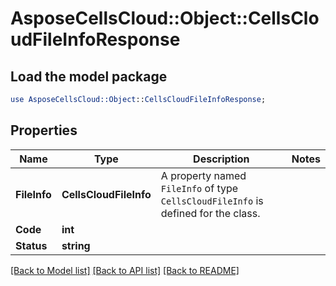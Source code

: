 # AsposeCellsCloud::Object::CellsCloudFileInfoResponse 

## Load the model package
```perl
use AsposeCellsCloud::Object::CellsCloudFileInfoResponse;
```

## Properties
Name | Type | Description | Notes
------------ | ------------- | ------------- | -------------
**FileInfo** | **CellsCloudFileInfo** | A property named `FileInfo` of type `CellsCloudFileInfo` is defined for the class. |
**Code** | **int** |  |
**Status** | **string** |  |  

[[Back to Model list]](../README.md#documentation-for-models) [[Back to API list]](../README.md#documentation-for-api-endpoints) [[Back to README]](../README.md)


